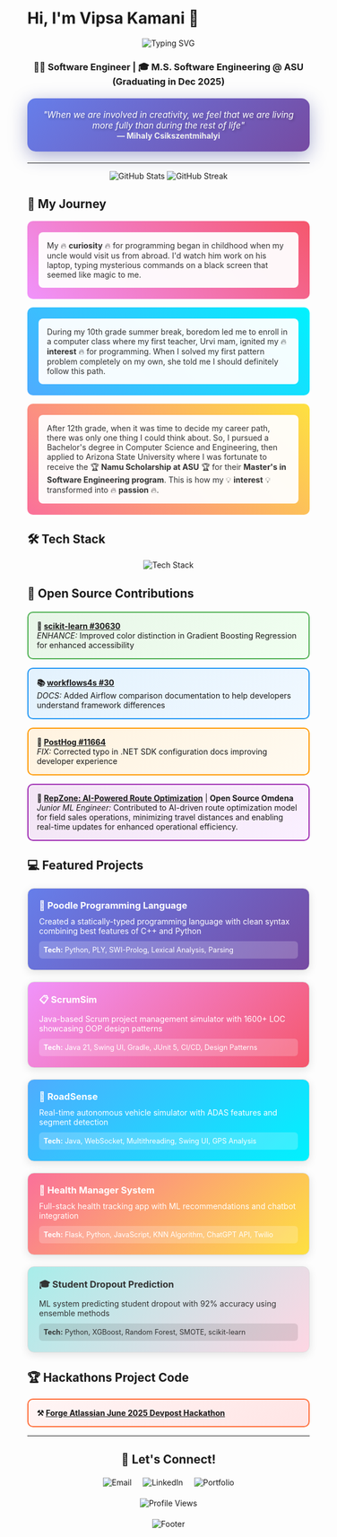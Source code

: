 # Hi, I'm Vipsa Kamani 👋

<div align="center">
  <img src="https://readme-typing-svg.demolab.com?font=Fira+Code&size=24&duration=3000&pause=1000&color=2E9EF7&center=true&vCenter=true&width=600&lines=Software+Engineer+%7C+ML+Enthusiast;Master's+Student+at+ASU;Open+Source+Contributor;Problem+Solver+%26+Innovator" alt="Typing SVG" />
</div>

<div align="center">
  <h3>🧑‍💻 <strong>Software Engineer</strong> | 🎓 <strong>M.S. Software Engineering @ ASU (Graduating in Dec 2025)</strong></h3>
  
  <div style="background: linear-gradient(135deg, #667eea 0%, #764ba2 100%); padding: 20px; border-radius: 15px; margin: 20px 0; box-shadow: 0 8px 32px 0 rgba(31, 38, 135, 0.37);">
    <em style="color: white; font-size: 1.1em; text-shadow: 2px 2px 4px rgba(0,0,0,0.3);">
      "When we are involved in creativity, we feel that we are living more fully than during the rest of life"
    </em>
    <br>
    <strong style="color: #f0f0f0;">— Mihaly Csikszentmihalyi</strong>
  </div>
</div>

---

<div align="center">
  <img src="https://github-readme-stats.vercel.app/api?username=vive12345&show_icons=true&theme=tokyonight&count_private=true&hide_border=true" alt="GitHub Stats" />
  <img src="https://github-readme-streak-stats.herokuapp.com/?user=vive12345&theme=tokyonight&hide_border=true" alt="GitHub Streak" />
</div>

## 🚀 My Journey

<div style="position: relative; padding: 20px; background: linear-gradient(45deg, #f093fb 0%, #f5576c 100%); border-radius: 10px; margin: 15px 0;">
  <div style="background: rgba(255,255,255,0.95); padding: 15px; border-radius: 8px; color: #333;">
    My 🔥 <strong>curiosity</strong> 🔥 for programming began in childhood when my uncle would visit us from abroad. I'd watch him work on his laptop, typing mysterious commands on a black screen that seemed like magic to me.
  </div>
</div>

<div style="position: relative; padding: 20px; background: linear-gradient(45deg, #4facfe 0%, #00f2fe 100%); border-radius: 10px; margin: 15px 0;">
  <div style="background: rgba(255,255,255,0.95); padding: 15px; border-radius: 8px; color: #333;">
    During my 10th grade summer break, boredom led me to enroll in a computer class where my first teacher, Urvi mam, ignited my 🔥 <strong>interest</strong> 🔥 for programming. When I solved my first pattern problem completely on my own, she told me I should definitely follow this path.
  </div>
</div>

<div style="position: relative; padding: 20px; background: linear-gradient(45deg, #fa709a 0%, #fee140 100%); border-radius: 10px; margin: 15px 0;">
  <div style="background: rgba(255,255,255,0.95); padding: 15px; border-radius: 8px; color: #333;">
    After 12th grade, when it was time to decide my career path, there was only one thing I could think about. So, I pursued a Bachelor's degree in Computer Science and Engineering, then applied to Arizona State University where I was fortunate to receive the 🏆 <strong>Namu Scholarship at ASU</strong> 🏆 for their <strong>Master's in Software Engineering program</strong>. This is how my 💡 <strong>interest</strong> 💡 transformed into 🔥 <strong>passion</strong> 🔥.
  </div>
</div>

## 🛠️ Tech Stack

<div align="center">
  <img src="https://skillicons.dev/icons?i=python,java,javascript,html,css,react,nodejs,flask,docker,git,github,vscode,mysql,mongodb,aws" alt="Tech Stack" />
</div>

## 🌟 Open Source Contributions

<div style="display: grid; gap: 15px; margin: 20px 0;">

<div style="border: 2px solid #4CAF50; border-radius: 10px; padding: 15px; background: linear-gradient(135deg, #e8f5e8, #f0fff0);">
  <strong>🔬 <a href="https://github.com/scikit-learn/scikit-learn/commit/e520b8bf5b2629c376f264b61d6798c43e91ea6c">scikit-learn #30630</a></strong><br>
  <em>ENHANCE:</em> Improved color distinction in Gradient Boosting Regression for enhanced accessibility
</div>

<div style="border: 2px solid #2196F3; border-radius: 10px; padding: 15px; background: linear-gradient(135deg, #e3f2fd, #f0f8ff);">
  <strong>📚 <a href="https://github.com/business4s/workflows4s/pull/30">workflows4s #30</a></strong><br>
  <em>DOCS:</em> Added Airflow comparison documentation to help developers understand framework differences
</div>

<div style="border: 2px solid #FF9800; border-radius: 10px; padding: 15px; background: linear-gradient(135deg, #fff3e0, #fffaf0);">
  <strong>🐛 <a href="https://github.com/PostHog/posthog.com/pull/11664">PostHog #11664</a></strong><br>
  <em>FIX:</em> Corrected typo in .NET SDK configuration docs improving developer experience
</div>

<div style="border: 2px solid #9C27B0; border-radius: 10px; padding: 15px; background: linear-gradient(135deg, #f3e5f5, #faf0ff);">
  <strong>🤖 <a href="https://www.omdena.com/chapter-challenges/">RepZone: AI-Powered Route Optimization</a></strong> | <strong>Open Source Omdena</strong><br>
  <em>Junior ML Engineer:</em> Contributed to AI-driven route optimization model for field sales operations, minimizing travel distances and enabling real-time updates for enhanced operational efficiency.
</div>

</div>

## 💻 Featured Projects

<div style="display: grid; gap: 20px; margin: 20px 0;">

<div style="border: 1px solid #ddd; border-radius: 12px; padding: 20px; background: linear-gradient(135deg, #667eea 0%, #764ba2 100%); color: white; box-shadow: 0 4px 15px rgba(0,0,0,0.1);">
  <h3 style="margin: 0 0 10px 0;">🐩 <a href="https://github.com/vive12345/Poodle-The-Programming-Language-" style="color: #fff; text-decoration: none;">Poodle Programming Language</a></h3>
  <p style="margin: 10px 0;">Created a statically-typed programming language with clean syntax combining best features of C++ and Python</p>
  <div style="background: rgba(255,255,255,0.2); padding: 8px; border-radius: 6px; font-size: 0.9em;">
    <strong>Tech:</strong> Python, PLY, SWI-Prolog, Lexical Analysis, Parsing
  </div>
</div>

<div style="border: 1px solid #ddd; border-radius: 12px; padding: 20px; background: linear-gradient(135deg, #f093fb 0%, #f5576c 100%); color: white; box-shadow: 0 4px 15px rgba(0,0,0,0.1);">
  <h3 style="margin: 0 0 10px 0;">📋 <a href="https://github.com/vive12345/Scrum-Simulator-Project" style="color: #fff; text-decoration: none;">ScrumSim</a></h3>
  <p style="margin: 10px 0;">Java-based Scrum project management simulator with 1600+ LOC showcasing OOP design patterns</p>
  <div style="background: rgba(255,255,255,0.2); padding: 8px; border-radius: 6px; font-size: 0.9em;">
    <strong>Tech:</strong> Java 21, Swing UI, Gradle, JUnit 5, CI/CD, Design Patterns
  </div>
</div>

<div style="border: 1px solid #ddd; border-radius: 12px; padding: 20px; background: linear-gradient(135deg, #4facfe 0%, #00f2fe 100%); color: white; box-shadow: 0 4px 15px rgba(0,0,0,0.1);">
  <h3 style="margin: 0 0 10px 0;">🚗 <a href="https://github.com/vive12345/RoadSense" style="color: #fff; text-decoration: none;">RoadSense</a></h3>
  <p style="margin: 10px 0;">Real-time autonomous vehicle simulator with ADAS features and segment detection</p>
  <div style="background: rgba(255,255,255,0.2); padding: 8px; border-radius: 6px; font-size: 0.9em;">
    <strong>Tech:</strong> Java, WebSocket, Multithreading, Swing UI, GPS Analysis
  </div>
</div>

<div style="border: 1px solid #ddd; border-radius: 12px; padding: 20px; background: linear-gradient(135deg, #fa709a 0%, #fee140 100%); color: white; box-shadow: 0 4px 15px rgba(0,0,0,0.1);">
  <h3 style="margin: 0 0 10px 0;">🏥 <a href="https://github.com/vive12345/Health-Manager-system" style="color: #fff; text-decoration: none;">Health Manager System</a></h3>
  <p style="margin: 10px 0;">Full-stack health tracking app with ML recommendations and chatbot integration</p>
  <div style="background: rgba(255,255,255,0.2); padding: 8px; border-radius: 6px; font-size: 0.9em;">
    <strong>Tech:</strong> Flask, Python, JavaScript, KNN Algorithm, ChatGPT API, Twilio
  </div>
</div>

<div style="border: 1px solid #ddd; border-radius: 12px; padding: 20px; background: linear-gradient(135deg, #a8edea 0%, #fed6e3 100%); color: #333; box-shadow: 0 4px 15px rgba(0,0,0,0.1);">
  <h3 style="margin: 0 0 10px 0;">🎓 <a href="https://github.com/vive12345/Predicting-Student-Dropout-and-Academic-Success-" style="color: #333; text-decoration: none;">Student Dropout Prediction</a></h3>
  <p style="margin: 10px 0;">ML system predicting student dropout with 92% accuracy using ensemble methods</p>
  <div style="background: rgba(0,0,0,0.1); padding: 8px; border-radius: 6px; font-size: 0.9em;">
    <strong>Tech:</strong> Python, XGBoost, Random Forest, SMOTE, scikit-learn
  </div>
</div>

</div>

## 🏆 Hackathons Project Code

<div style="border: 2px solid #FF6B35; border-radius: 10px; padding: 15px; background: linear-gradient(135deg, #fff5f5, #ffe5e5); margin: 15px 0;">
  <strong>⚒️ <a href="https://github.com/vive12345/Atlassian-forge-quest-hackathon">Forge Atlassian June 2025 Devpost Hackathon</a></strong>
</div>

---

<div align="center">
  <h2>🤝 Let's Connect!</h2>
  
  <div style="display: flex; justify-content: center; gap: 20px; flex-wrap: wrap; margin: 20px 0;">
    <a href="mailto:vipsakamani11@gmail.com" style="text-decoration: none;">
      <img src="https://img.shields.io/badge/Email-D14836?style=for-the-badge&logo=gmail&logoColor=white" alt="Email" />
    </a>
    <a href="https://linkedin.com/in/vipsa-kamani" style="text-decoration: none;">
      <img src="https://img.shields.io/badge/LinkedIn-0077B5?style=for-the-badge&logo=linkedin&logoColor=white" alt="LinkedIn" />
    </a>
    <a href="https://github.com/vive12345" style="text-decoration: none;">
      <img src="https://img.shields.io/badge/Portfolio-000000?style=for-the-badge&logo=github&logoColor=white" alt="Portfolio" />
    </a>
  </div>
  
  <div style="margin: 20px 0;">
    <img src="https://komarev.com/ghpvc/?username=vive12345&color=blueviolet&style=for-the-badge" alt="Profile Views" />
  </div>
</div>

<div align="center">
  <img src="https://capsule-render.vercel.app/api?type=waving&color=gradient&height=100&section=footer" alt="Footer" />
</div>
